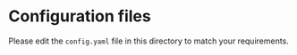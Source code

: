 # Configuration files

Please edit the `config.yaml` file in this directory to match your requirements.
